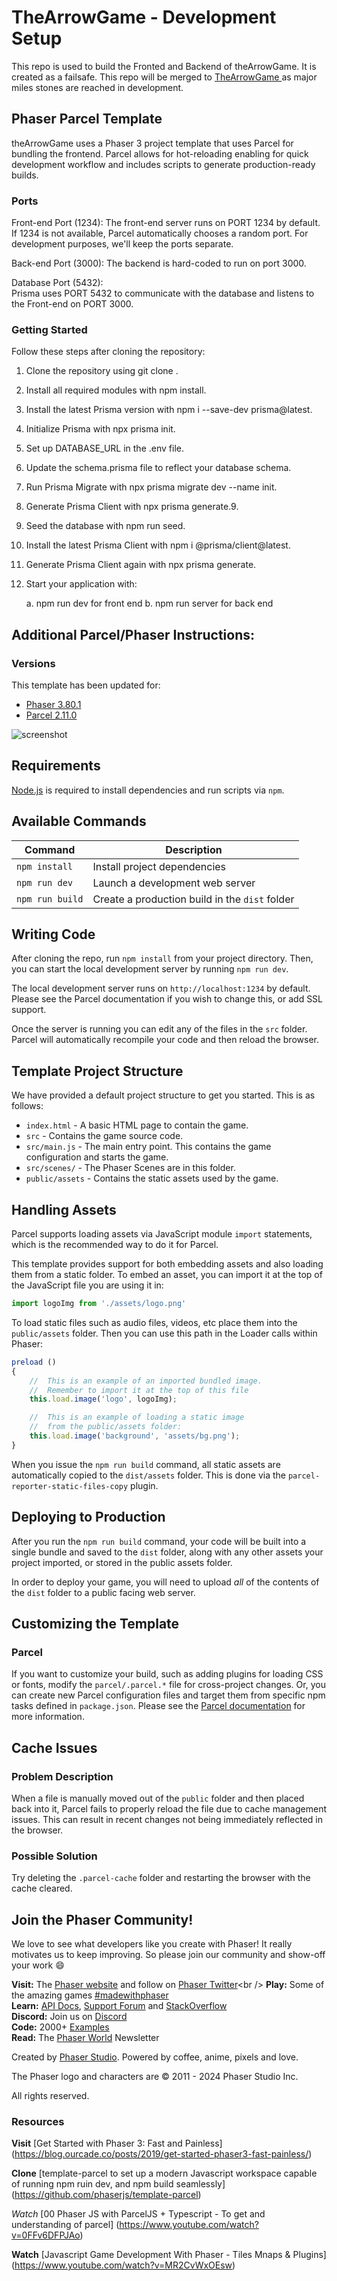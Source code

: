 
# TheArrowGame - Development Setup 
This repo is used to build the Fronted and Backend of theArrowGame. It is created as a failsafe. This repo will be merged to [TheArrowGame ](https://github.com/JSjulio/Fullstack-Capstone-Starter-Project) as major miles stones are reached in development. 

## Phaser Parcel Template

theArrowGame uses a Phaser 3 project template that uses Parcel for bundling the frontend. Parcel allows for hot-reloading enabling for quick development workflow and includes scripts to generate production-ready builds.



### Ports


Front-end Port (1234): 
    The front-end server runs on PORT 1234 by default. If 1234 is not available, Parcel automatically chooses a random port. For development purposes, we'll keep the ports separate.

Back-end Port (3000): 
    The backend is hard-coded to run on port 3000.

Database Port (5432):   
    Prisma uses PORT 5432 to communicate with the database and listens to the Front-end on PORT 3000.

### Getting Started

Follow these steps after cloning the repository:

1. Clone the repository using git clone <repository-url>.
2. Install all required modules with npm install.
3. Install the latest Prisma version with npm i --save-dev prisma@latest.
4. Initialize Prisma with npx prisma init.
5. Set up DATABASE_URL in the .env file.
6. Update the schema.prisma file to reflect your database schema.
7. Run Prisma Migrate with npx prisma migrate dev --name init.
8. Generate Prisma Client with npx prisma generate.9. 
9. Seed the database with npm run seed.
10. Install the latest Prisma Client with npm i @prisma/client@latest.
11. Generate Prisma Client again with npx prisma generate.
12. Start your application with:

    a. npm run dev for front end 
    b. npm run server for back end 

## Additional Parcel/Phaser Instructions: 

### Versions

This template has been updated for:

- [Phaser 3.80.1](https://github.com/phaserjs/phaser)
- [Parcel 2.11.0](https://github.com/parcel-bundler/parcel)

![screenshot](screenshot.png)

## Requirements

[Node.js](https://nodejs.org) is required to install dependencies and run scripts via `npm`.

## Available Commands

| Command | Description |
|---------|-------------|
| `npm install` | Install project dependencies |
| `npm run dev` | Launch a development web server |
| `npm run build` | Create a production build in the `dist` folder |

## Writing Code

After cloning the repo, run `npm install` from your project directory. Then, you can start the local development server by running `npm run dev`.

The local development server runs on `http://localhost:1234` by default. Please see the Parcel documentation if you wish to change this, or add SSL support.

Once the server is running you can edit any of the files in the `src` folder. Parcel will automatically recompile your code and then reload the browser.

## Template Project Structure

We have provided a default project structure to get you started. This is as follows:

- `index.html` - A basic HTML page to contain the game.
- `src` - Contains the game source code.
- `src/main.js` - The main entry point. This contains the game configuration and starts the game.
- `src/scenes/` - The Phaser Scenes are in this folder.
- `public/assets` - Contains the static assets used by the game.

## Handling Assets

Parcel supports loading assets via JavaScript module `import` statements, which is the recommended way to do it for Parcel.

This template provides support for both embedding assets and also loading them from a static folder. To embed an asset, you can import it at the top of the JavaScript file you are using it in:

```js
import logoImg from './assets/logo.png'
```

To load static files such as audio files, videos, etc place them into the `public/assets` folder. Then you can use this path in the Loader calls within Phaser:

```js
preload ()
{
    //  This is an example of an imported bundled image.
    //  Remember to import it at the top of this file
    this.load.image('logo', logoImg);

    //  This is an example of loading a static image
    //  from the public/assets folder:
    this.load.image('background', 'assets/bg.png');
}
```

When you issue the `npm run build` command, all static assets are automatically copied to the `dist/assets` folder. This is done via the `parcel-reporter-static-files-copy` plugin.

## Deploying to Production

After you run the `npm run build` command, your code will be built into a single bundle and saved to the `dist` folder, along with any other assets your project imported, or stored in the public assets folder.

In order to deploy your game, you will need to upload *all* of the contents of the `dist` folder to a public facing web server.

## Customizing the Template

### Parcel

If you want to customize your build, such as adding plugins for loading CSS or fonts, modify the `parcel/.parcel.*` file for cross-project changes. Or, you can create new Parcel configuration files and target them from specific npm tasks defined in `package.json`. Please see the [Parcel documentation](https://parceljs.org) for more information.

## Cache Issues

### Problem Description

When a file is manually moved out of the `public` folder and then placed back into it, Parcel fails to properly reload the file due to cache management issues. This can result in recent changes not being immediately reflected in the browser.

### Possible Solution

Try deleting the `.parcel-cache` folder and restarting the browser with the cache cleared.

## Join the Phaser Community!

We love to see what developers like you create with Phaser! It really motivates us to keep improving. So please join our community and show-off your work 😄

**Visit:** The [Phaser website](https://phaser.io) and follow on [Phaser Twitter](https://twitter.com/phaser_)<br />
**Play:** Some of the amazing games [#madewithphaser](https://twitter.com/search?q=%23madewithphaser&src=typed_query&f=live)<br />
**Learn:** [API Docs](https://newdocs.phaser.io), [Support Forum](https://phaser.discourse.group/) and [StackOverflow](https://stackoverflow.com/questions/tagged/phaser-framework)<br />
**Discord:** Join us on [Discord](https://discord.gg/phaser)<br />
**Code:** 2000+ [Examples](https://labs.phaser.io)<br />
**Read:** The [Phaser World](https://phaser.io/community/newsletter) Newsletter<br />

Created by [Phaser Studio](mailto:support@phaser.io). Powered by coffee, anime, pixels and love.

The Phaser logo and characters are &copy; 2011 - 2024 Phaser Studio Inc.

All rights reserved.


### Resources 


**Visit** [Get Started with Phaser 3: Fast and Painless] (https://blog.ourcade.co/posts/2019/get-started-phaser3-fast-painless/)


**Clone** [template-parcel to set up a modern Javascript workspace capable of running npm ruin dev, and npm build seamlessly] (https://github.com/phaserjs/template-parcel)

*Watch* [00 Phaser JS with ParcelJS + Typescript - To get and understanding of parcel] (https://www.youtube.com/watch?v=0FFv6DFPJAo)

**Watch** [Javascript Game Development With Phaser - Tiles Mnaps & Plugins] (https://www.youtube.com/watch?v=MR2CvWxOEsw)



